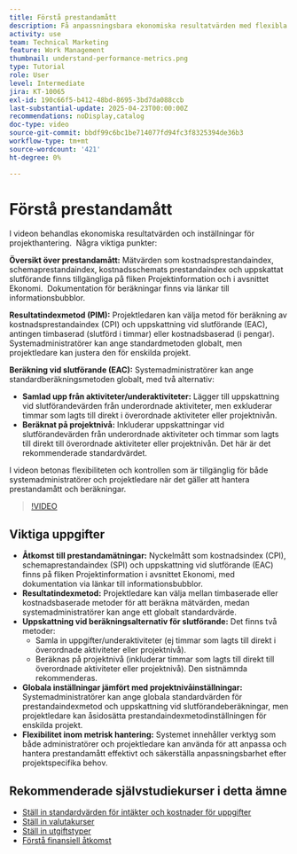 ```yaml
---
title: Förstå prestandamått
description: Få anpassningsbara ekonomiska resultatvärden med flexibla beräkningsmetoder, globala standardvärden och åsidosättningar på projektnivå, vilket ger administratörer och projektledare möjlighet att effektivt skräddarsy ekonomiska värden efter projektbehov.
activity: use
team: Technical Marketing
feature: Work Management
thumbnail: understand-performance-metrics.png
type: Tutorial
role: User
level: Intermediate
jira: KT-10065
exl-id: 190c66f5-b412-48bd-8695-3bd7da088ccb
last-substantial-update: 2025-04-23T00:00:00Z
recommendations: noDisplay,catalog
doc-type: video
source-git-commit: bbdf99c6bc1be714077fd94fc3f8325394de36b3
workflow-type: tm+mt
source-wordcount: '421'
ht-degree: 0%

---
```


# Förstå prestandamått

I videon behandlas ekonomiska resultatvärden och inställningar för projekthantering. &#x200B; Några viktiga punkter:

**Översikt över prestandamått:** Mätvärden som kostnadsprestandaindex, schemaprestandaindex, kostnadsschemats prestandaindex och uppskattat slutförande finns tillgängliga på fliken Projektinformation och i avsnittet Ekonomi. &#x200B; Dokumentation för beräkningar finns via länkar till informationsbubblor.

**Resultatindexmetod (PIM):** Projektledaren kan välja metod för beräkning av kostnadsprestandaindex (CPI) och uppskattning vid slutförande (EAC), antingen timbaserad (slutförd i timmar) eller kostnadsbaserad (i pengar). &#x200B; Systemadministratörer kan ange standardmetoden globalt, men projektledare kan justera den för enskilda projekt. &#x200B;

**Beräkning vid slutförande (EAC):** Systemadministratörer kan ange standardberäkningsmetoden globalt, med två alternativ:
* **Samlad upp från aktiviteter/underaktiviteter:** Lägger till uppskattning vid slutförandevärden från underordnade aktiviteter, men exkluderar timmar som lagts till direkt i överordnade aktiviteter eller projektnivån. &#x200B;
* **Beräknat på projektnivå:** Inkluderar uppskattningar vid slutförandevärden från underordnade aktiviteter och timmar som lagts till direkt till överordnade aktiviteter eller projektnivån. Det här är det rekommenderade standardvärdet. &#x200B;

I videon betonas flexibiliteten och kontrollen som är tillgänglig för både systemadministratörer och projektledare när det gäller att hantera prestandamått och beräkningar. &#x200B;

>[!VIDEO](https://video.tv.adobe.com/v/3457682/?quality=12&learn=on&enablevpops=1)

## Viktiga uppgifter


* **Åtkomst till prestandamätningar:** Nyckelmått som kostnadsindex (CPI), schemaprestandaindex (SPI) och uppskattning vid slutförande (EAC) finns på fliken Projektinformation i avsnittet Ekonomi, med dokumentation via länkar till informationsbubblor. &#x200B;
* **Resultatindexmetod:** Projektledare kan välja mellan timbaserade eller kostnadsbaserade metoder för att beräkna mätvärden, medan systemadministratörer kan ange ett globalt standardvärde.
* **Uppskattning vid beräkningsalternativ för slutförande:** Det finns två metoder:
   * Samla in uppgifter/underaktiviteter (ej timmar som lagts till direkt i överordnade aktiviteter eller projektnivå). &#x200B;
   * Beräknas på projektnivå (inkluderar timmar som lagts till direkt till överordnade aktiviteter eller projektnivå). Den sistnämnda rekommenderas. &#x200B;
* **Globala inställningar jämfört med projektnivåinställningar:** Systemadministratörer kan ange globala standardvärden för prestandaindexmetod och uppskattning vid slutförandeberäkningar, men projektledare kan åsidosätta prestandaindexmetodinställningen för enskilda projekt. &#x200B;
* **Flexibilitet inom metrisk hantering:** Systemet innehåller verktyg som både administratörer och projektledare kan använda för att anpassa och hantera prestandamått effektivt och säkerställa anpassningsbarhet efter projektspecifika behov.

## Rekommenderade självstudiekurser i detta ämne

<!--* * [Understand performance metrics](/help/manage-work/project-finances/understand-performance-metrics.md)-->
* [Ställ in standardvärden för intäkter och kostnader för uppgifter](/help/manage-work/project-finances/set-up-task-revenue-and-cost-defaults.md)
* [Ställ in valutakurser](/help/manage-work/project-finances/set-up-exchange-rates.md)
* [Ställ in utgiftstyper](/help/manage-work/project-finances/set-up-expense-types.md)
* [Förstå finansiell åtkomst](/help/manage-work/project-finances/understand-financial-access.md)
